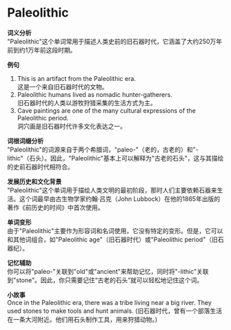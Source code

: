 # Paleolithic

**词义分析**  
"Paleolithic"这个单词常用于描述人类史前的旧石器时代，它涵盖了大约250万年前到约1万年前这段时期。

  

**例句**

  

1.  This is an artifact from the Paleolithic era.  
    这是一个来自旧石器时代的文物。
2.  Paleolithic humans lived as nomadic hunter-gatherers.  
    旧石器时代的人类以游牧狩猎采集的生活方式为主。
3.  Cave paintings are one of the many cultural expressions of the Paleolithic period.  
    洞穴画是旧石器时代许多文化表达之一。

  

**词根词缀分析**  
"Paleolithic"的词源来自于两个希腊词，"paleo-"（老的，古老的）和"-lithic"（石头）。因此，"Paleolithic"基本上可以解释为"古老的石头"，这与其描绘的史前石器时代相符合。

  

**发展历史和文化背景**  
"Paleolithic"这个单词用于描绘人类文明的最初阶段，那时人们主要依赖石器来生活。这个词最早由古生物学家约翰·吕克（John Lubbock）在他的1865年出版的著作《前历史的时间》中首次使用。

  

**单词变形**  
由于"Paleolithic"主要作为形容词和名词使用，它没有特定的变形。但是，它可以和其他词组合，如"Paleolithic age"（旧石器时代）或"Paleolithic period"（旧石器纪）。

  

**记忆辅助**  
你可以将"paleo-"关联到"old"或"ancient"来帮助记忆，同时将"-lithic"关联到"stone"。因此，你只需要记住“古老的石头”就可以轻松地记住这个词。

  

**小故事**  
Once in the Paleolithic era, there was a tribe living near a big river. They used stones to make tools and hunt animals. (旧石器时代，曾有一个部落生活在一条大河附近。他们用石头制作工具，用来狩猎动物。)
